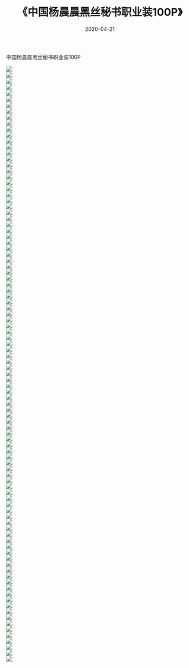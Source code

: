 ﻿---
layout: post
title:  《中国杨晨晨黑丝秘书职业装100P》
date:   2020-04-21
img: http://pic.660000.xyz/1:/性感/2020/中国杨晨晨黑丝秘书职业装100P/000.jpg
categories: [美女, 清纯, 唯美]
---

中国杨晨晨黑丝秘书职业装100P

  ![](http://pic.660000.xyz/1:/性感/2020/中国杨晨晨黑丝秘书职业装100P/001.jpg) <br> ![](http://pic.660000.xyz/1:/性感/2020/中国杨晨晨黑丝秘书职业装100P/002.jpg) <br> ![](http://pic.660000.xyz/1:/性感/2020/中国杨晨晨黑丝秘书职业装100P/003.jpg) <br> ![](http://pic.660000.xyz/1:/性感/2020/中国杨晨晨黑丝秘书职业装100P/004.jpg) <br> ![](http://pic.660000.xyz/1:/性感/2020/中国杨晨晨黑丝秘书职业装100P/005.jpg) <br> ![](http://pic.660000.xyz/1:/性感/2020/中国杨晨晨黑丝秘书职业装100P/006.jpg) <br> ![](http://pic.660000.xyz/1:/性感/2020/中国杨晨晨黑丝秘书职业装100P/007.jpg) <br> ![](http://pic.660000.xyz/1:/性感/2020/中国杨晨晨黑丝秘书职业装100P/008.jpg) <br> ![](http://pic.660000.xyz/1:/性感/2020/中国杨晨晨黑丝秘书职业装100P/009.jpg) <br> ![](http://pic.660000.xyz/1:/性感/2020/中国杨晨晨黑丝秘书职业装100P/010.jpg) <br> ![](http://pic.660000.xyz/1:/性感/2020/中国杨晨晨黑丝秘书职业装100P/011.jpg) <br> ![](http://pic.660000.xyz/1:/性感/2020/中国杨晨晨黑丝秘书职业装100P/012.jpg) <br> ![](http://pic.660000.xyz/1:/性感/2020/中国杨晨晨黑丝秘书职业装100P/013.jpg) <br> ![](http://pic.660000.xyz/1:/性感/2020/中国杨晨晨黑丝秘书职业装100P/014.jpg) <br> ![](http://pic.660000.xyz/1:/性感/2020/中国杨晨晨黑丝秘书职业装100P/015.jpg) <br> ![](http://pic.660000.xyz/1:/性感/2020/中国杨晨晨黑丝秘书职业装100P/016.jpg) <br> ![](http://pic.660000.xyz/1:/性感/2020/中国杨晨晨黑丝秘书职业装100P/017.jpg) <br> ![](http://pic.660000.xyz/1:/性感/2020/中国杨晨晨黑丝秘书职业装100P/018.jpg) <br> ![](http://pic.660000.xyz/1:/性感/2020/中国杨晨晨黑丝秘书职业装100P/019.jpg) <br> ![](http://pic.660000.xyz/1:/性感/2020/中国杨晨晨黑丝秘书职业装100P/020.jpg) <br> ![](http://pic.660000.xyz/1:/性感/2020/中国杨晨晨黑丝秘书职业装100P/021.jpg) <br> ![](http://pic.660000.xyz/1:/性感/2020/中国杨晨晨黑丝秘书职业装100P/022.jpg) <br> ![](http://pic.660000.xyz/1:/性感/2020/中国杨晨晨黑丝秘书职业装100P/023.jpg) <br> ![](http://pic.660000.xyz/1:/性感/2020/中国杨晨晨黑丝秘书职业装100P/024.jpg) <br> ![](http://pic.660000.xyz/1:/性感/2020/中国杨晨晨黑丝秘书职业装100P/025.jpg) <br> ![](http://pic.660000.xyz/1:/性感/2020/中国杨晨晨黑丝秘书职业装100P/026.jpg) <br> ![](http://pic.660000.xyz/1:/性感/2020/中国杨晨晨黑丝秘书职业装100P/027.jpg) <br> ![](http://pic.660000.xyz/1:/性感/2020/中国杨晨晨黑丝秘书职业装100P/028.jpg) <br> ![](http://pic.660000.xyz/1:/性感/2020/中国杨晨晨黑丝秘书职业装100P/029.jpg) <br> ![](http://pic.660000.xyz/1:/性感/2020/中国杨晨晨黑丝秘书职业装100P/030.jpg) <br> ![](http://pic.660000.xyz/1:/性感/2020/中国杨晨晨黑丝秘书职业装100P/031.jpg) <br> ![](http://pic.660000.xyz/1:/性感/2020/中国杨晨晨黑丝秘书职业装100P/032.jpg) <br> ![](http://pic.660000.xyz/1:/性感/2020/中国杨晨晨黑丝秘书职业装100P/033.jpg) <br> ![](http://pic.660000.xyz/1:/性感/2020/中国杨晨晨黑丝秘书职业装100P/034.jpg) <br> ![](http://pic.660000.xyz/1:/性感/2020/中国杨晨晨黑丝秘书职业装100P/035.jpg) <br> ![](http://pic.660000.xyz/1:/性感/2020/中国杨晨晨黑丝秘书职业装100P/036.jpg) <br> ![](http://pic.660000.xyz/1:/性感/2020/中国杨晨晨黑丝秘书职业装100P/037.jpg) <br> ![](http://pic.660000.xyz/1:/性感/2020/中国杨晨晨黑丝秘书职业装100P/038.jpg) <br> ![](http://pic.660000.xyz/1:/性感/2020/中国杨晨晨黑丝秘书职业装100P/039.jpg) <br> ![](http://pic.660000.xyz/1:/性感/2020/中国杨晨晨黑丝秘书职业装100P/040.jpg) <br> ![](http://pic.660000.xyz/1:/性感/2020/中国杨晨晨黑丝秘书职业装100P/041.jpg) <br> ![](http://pic.660000.xyz/1:/性感/2020/中国杨晨晨黑丝秘书职业装100P/042.jpg) <br> ![](http://pic.660000.xyz/1:/性感/2020/中国杨晨晨黑丝秘书职业装100P/043.jpg) <br> ![](http://pic.660000.xyz/1:/性感/2020/中国杨晨晨黑丝秘书职业装100P/044.jpg) <br> ![](http://pic.660000.xyz/1:/性感/2020/中国杨晨晨黑丝秘书职业装100P/045.jpg) <br> ![](http://pic.660000.xyz/1:/性感/2020/中国杨晨晨黑丝秘书职业装100P/046.jpg) <br> ![](http://pic.660000.xyz/1:/性感/2020/中国杨晨晨黑丝秘书职业装100P/047.jpg) <br> ![](http://pic.660000.xyz/1:/性感/2020/中国杨晨晨黑丝秘书职业装100P/048.jpg) <br> ![](http://pic.660000.xyz/1:/性感/2020/中国杨晨晨黑丝秘书职业装100P/049.jpg) <br> ![](http://pic.660000.xyz/1:/性感/2020/中国杨晨晨黑丝秘书职业装100P/050.jpg) <br> ![](http://pic.660000.xyz/1:/性感/2020/中国杨晨晨黑丝秘书职业装100P/051.jpg) <br> ![](http://pic.660000.xyz/1:/性感/2020/中国杨晨晨黑丝秘书职业装100P/052.jpg) <br> ![](http://pic.660000.xyz/1:/性感/2020/中国杨晨晨黑丝秘书职业装100P/053.jpg) <br> ![](http://pic.660000.xyz/1:/性感/2020/中国杨晨晨黑丝秘书职业装100P/054.jpg) <br> ![](http://pic.660000.xyz/1:/性感/2020/中国杨晨晨黑丝秘书职业装100P/055.jpg) <br> ![](http://pic.660000.xyz/1:/性感/2020/中国杨晨晨黑丝秘书职业装100P/056.jpg) <br> ![](http://pic.660000.xyz/1:/性感/2020/中国杨晨晨黑丝秘书职业装100P/057.jpg) <br> ![](http://pic.660000.xyz/1:/性感/2020/中国杨晨晨黑丝秘书职业装100P/058.jpg) <br> ![](http://pic.660000.xyz/1:/性感/2020/中国杨晨晨黑丝秘书职业装100P/059.jpg) <br> ![](http://pic.660000.xyz/1:/性感/2020/中国杨晨晨黑丝秘书职业装100P/060.jpg) <br> ![](http://pic.660000.xyz/1:/性感/2020/中国杨晨晨黑丝秘书职业装100P/061.jpg) <br> ![](http://pic.660000.xyz/1:/性感/2020/中国杨晨晨黑丝秘书职业装100P/062.jpg) <br> ![](http://pic.660000.xyz/1:/性感/2020/中国杨晨晨黑丝秘书职业装100P/063.jpg) <br> ![](http://pic.660000.xyz/1:/性感/2020/中国杨晨晨黑丝秘书职业装100P/064.jpg) <br> ![](http://pic.660000.xyz/1:/性感/2020/中国杨晨晨黑丝秘书职业装100P/065.jpg) <br> ![](http://pic.660000.xyz/1:/性感/2020/中国杨晨晨黑丝秘书职业装100P/066.jpg) <br> ![](http://pic.660000.xyz/1:/性感/2020/中国杨晨晨黑丝秘书职业装100P/067.jpg) <br> ![](http://pic.660000.xyz/1:/性感/2020/中国杨晨晨黑丝秘书职业装100P/068.jpg) <br> ![](http://pic.660000.xyz/1:/性感/2020/中国杨晨晨黑丝秘书职业装100P/069.jpg) <br> ![](http://pic.660000.xyz/1:/性感/2020/中国杨晨晨黑丝秘书职业装100P/070.jpg) <br> ![](http://pic.660000.xyz/1:/性感/2020/中国杨晨晨黑丝秘书职业装100P/071.jpg) <br> ![](http://pic.660000.xyz/1:/性感/2020/中国杨晨晨黑丝秘书职业装100P/072.jpg) <br> ![](http://pic.660000.xyz/1:/性感/2020/中国杨晨晨黑丝秘书职业装100P/073.jpg) <br> ![](http://pic.660000.xyz/1:/性感/2020/中国杨晨晨黑丝秘书职业装100P/074.jpg) <br> ![](http://pic.660000.xyz/1:/性感/2020/中国杨晨晨黑丝秘书职业装100P/075.jpg) <br> ![](http://pic.660000.xyz/1:/性感/2020/中国杨晨晨黑丝秘书职业装100P/076.jpg) <br> ![](http://pic.660000.xyz/1:/性感/2020/中国杨晨晨黑丝秘书职业装100P/077.jpg) <br> ![](http://pic.660000.xyz/1:/性感/2020/中国杨晨晨黑丝秘书职业装100P/078.jpg) <br> ![](http://pic.660000.xyz/1:/性感/2020/中国杨晨晨黑丝秘书职业装100P/079.jpg) <br> ![](http://pic.660000.xyz/1:/性感/2020/中国杨晨晨黑丝秘书职业装100P/080.jpg) <br> ![](http://pic.660000.xyz/1:/性感/2020/中国杨晨晨黑丝秘书职业装100P/081.jpg) <br> ![](http://pic.660000.xyz/1:/性感/2020/中国杨晨晨黑丝秘书职业装100P/082.jpg) <br> ![](http://pic.660000.xyz/1:/性感/2020/中国杨晨晨黑丝秘书职业装100P/083.jpg) <br> ![](http://pic.660000.xyz/1:/性感/2020/中国杨晨晨黑丝秘书职业装100P/084.jpg) <br> ![](http://pic.660000.xyz/1:/性感/2020/中国杨晨晨黑丝秘书职业装100P/085.jpg) <br> ![](http://pic.660000.xyz/1:/性感/2020/中国杨晨晨黑丝秘书职业装100P/086.jpg) <br> ![](http://pic.660000.xyz/1:/性感/2020/中国杨晨晨黑丝秘书职业装100P/087.jpg) <br> ![](http://pic.660000.xyz/1:/性感/2020/中国杨晨晨黑丝秘书职业装100P/088.jpg) <br> ![](http://pic.660000.xyz/1:/性感/2020/中国杨晨晨黑丝秘书职业装100P/089.jpg) <br> ![](http://pic.660000.xyz/1:/性感/2020/中国杨晨晨黑丝秘书职业装100P/090.jpg) <br> ![](http://pic.660000.xyz/1:/性感/2020/中国杨晨晨黑丝秘书职业装100P/091.jpg) <br> ![](http://pic.660000.xyz/1:/性感/2020/中国杨晨晨黑丝秘书职业装100P/092.jpg) <br> ![](http://pic.660000.xyz/1:/性感/2020/中国杨晨晨黑丝秘书职业装100P/093.jpg) <br> ![](http://pic.660000.xyz/1:/性感/2020/中国杨晨晨黑丝秘书职业装100P/094.jpg) <br> ![](http://pic.660000.xyz/1:/性感/2020/中国杨晨晨黑丝秘书职业装100P/095.jpg) <br> ![](http://pic.660000.xyz/1:/性感/2020/中国杨晨晨黑丝秘书职业装100P/096.jpg) <br> ![](http://pic.660000.xyz/1:/性感/2020/中国杨晨晨黑丝秘书职业装100P/097.jpg) <br> ![](http://pic.660000.xyz/1:/性感/2020/中国杨晨晨黑丝秘书职业装100P/098.jpg) <br> ![](http://pic.660000.xyz/1:/性感/2020/中国杨晨晨黑丝秘书职业装100P/099.jpg) <br> ![](http://pic.660000.xyz/1:/性感/2020/中国杨晨晨黑丝秘书职业装100P/100.jpg) <br>